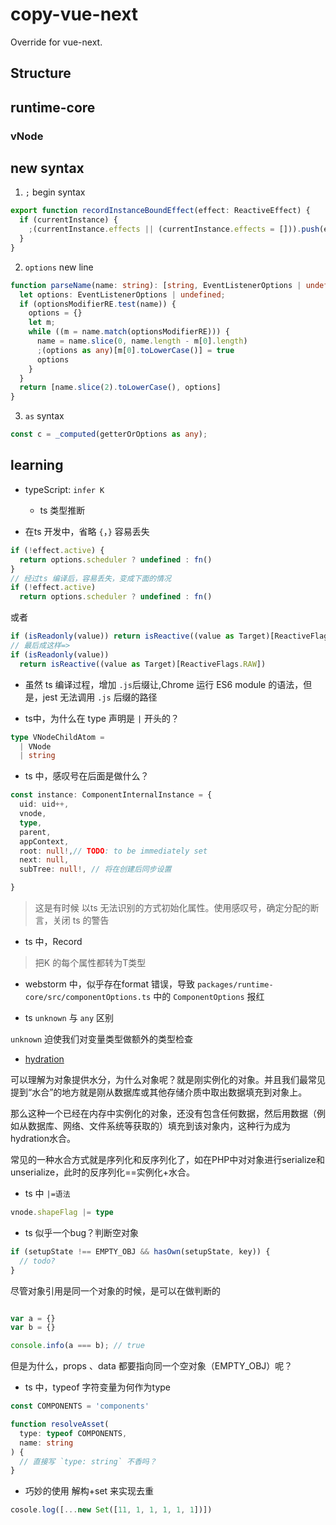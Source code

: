 # copy-vue-next

Override for vue-next.

## Structure

## runtime-core

### vNode

## new syntax

1. `;` begin syntax

```ts
export function recordInstanceBoundEffect(effect: ReactiveEffect) {
  if (currentInstance) {
    ;(currentInstance.effects || (currentInstance.effects = [])).push(effect)
  }
}
```

2. `options` new line

```ts
function parseName(name: string): [string, EventListenerOptions | undefined] {
  let options: EventListenerOptions | undefined;
  if (optionsModifierRE.test(name)) {
    options = {}
    let m;
    while ((m = name.match(optionsModifierRE))) {
      name = name.slice(0, name.length - m[0].length)
      ;(options as any)[m[0].toLowerCase()] = true
      options
    }
  }
  return [name.slice(2).toLowerCase(), options]
}
```

3. `as` syntax

```ts
const c = _computed(getterOrOptions as any); 
```

## learning

- typeScript: `infer K`
	- ts 类型推断

- 在ts 开发中，省略 `{`，`}` 容易丢失

```js
if (!effect.active) {
  return options.scheduler ? undefined : fn()
}
// 经过ts 编译后，容易丢失，变成下面的情况
if (!effect.active)
  return options.scheduler ? undefined : fn()

```

或者

```ts
if (isReadonly(value)) return isReactive((value as Target)[ReactiveFlags.RAW])
// 最后成这样=>
if (isReadonly(value))
  return isReactive((value as Target)[ReactiveFlags.RAW])
```

- 虽然 ts 编译过程，增加 `.js`后缀让,Chrome 运行 ES6 module 的语法，但是，jest 无法调用 `.js` 后缀的路径

- ts中，为什么在 type 声明是 `|` 开头的？

```ts
type VNodeChildAtom =
  | VNode
  | string
```

- ts 中，感叹号在后面是做什么？

```ts
const instance: ComponentInternalInstance = {
  uid: uid++,
  vnode,
  type,
  parent,
  appContext,
  root: null!,// TODO: to be immediately set
  next: null,
  subTree: null!, // 将在创建后同步设置

}
```

> 这是有时候 以ts 无法识别的方式初始化属性。使用感叹号，确定分配的断言，关闭 ts 的警告

- ts 中，Record

> 把K 的每个属性都转为T类型

- webstorm 中，似乎存在format 错误，导致 `packages/runtime-core/src/componentOptions.ts` 中的 `ComponentOptions` 报红

- ts `unknown` 与 `any` 区别

`unknown` 迫使我们对变量类型做额外的类型检查

- [hydration](https://www.veitor.net/posts/what-is-meaning-of-hydration-in-programming/)

可以理解为对象提供水分，为什么对象呢？就是刚实例化的对象。并且我们最常见提到“水合”的地方就是刚从数据库或其他存储介质中取出数据填充到对象上。

那么这种一个已经在内存中实例化的对象，还没有包含任何数据，然后用数据（例如从数据库、网络、文件系统等获取的）填充到该对象内，这种行为成为hydration水合。

常见的一种水合方式就是序列化和反序列化了，如在PHP中对对象进行serialize和unserialize，此时的反序列化==实例化+水合。

- ts 中 `|=语法`

```ts
vnode.shapeFlag |= type
```

- ts 似乎一个bug？判断空对象

```ts
if (setupState !== EMPTY_OBJ && hasOwn(setupState, key)) {
  // todo? 
}
```

尽管对象引用是同一个对象的时候，是可以在做判断的

```ts

var a = {}
var b = {}

console.info(a === b); // true
```

但是为什么，props 、data 都要指向同一个空对象（EMPTY_OBJ）呢？

- ts 中，typeof 字符变量为何作为type

```ts
const COMPONENTS = 'components'

function resolveAsset(
  type: typeof COMPONENTS,
  name: string
) {
  // 直接写 `type: string` 不香吗？ 
}
```

- 巧妙的使用 解构+set 来实现去重

```ts
cosole.log([...new Set([11, 1, 1, 1, 1, 1])])
```
